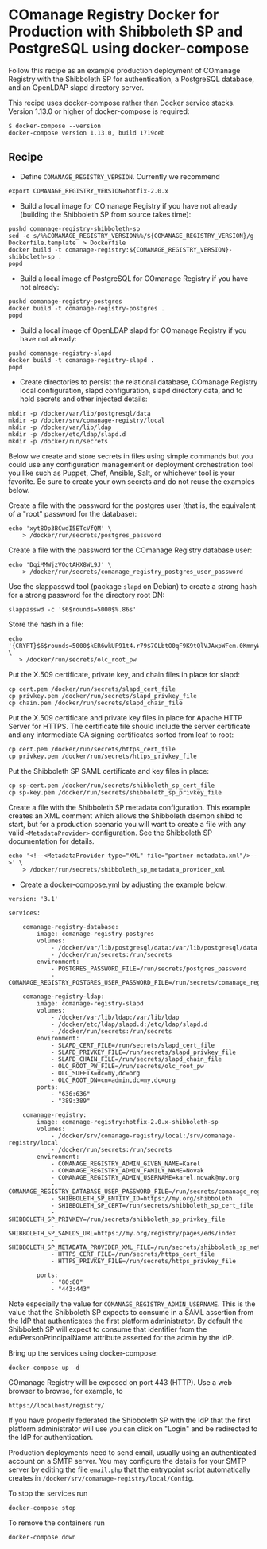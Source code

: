 <!--
COmanage Registry Docker documentation

Portions licensed to the University Corporation for Advanced Internet
Development, Inc. ("UCAID") under one or more contributor license agreements.
See the NOTICE file distributed with this work for additional information
regarding copyright ownership.

UCAID licenses this file to you under the Apache License, Version 2.0
(the "License"); you may not use this file except in compliance with the
License. You may obtain a copy of the License at:

http://www.apache.org/licenses/LICENSE-2.0

Unless required by applicable law or agreed to in writing, software
distributed under the License is distributed on an "AS IS" BASIS,
WITHOUT WARRANTIES OR CONDITIONS OF ANY KIND, either express or implied.
See the License for the specific language governing permissions and
limitations under the License.
-->

# COmanage Registry Docker for Production with Shibboleth SP and PostgreSQL using docker-compose

Follow this recipe as an example production deployment of COmanage Registry
with the Shibboleth SP for authentication, a PostgreSQL database, and
an OpenLDAP slapd directory server. 

This recipe uses docker-compose rather than Docker service stacks. Version
1.13.0 or higher of docker-compose is required:

```
$ docker-compose --version
docker-compose version 1.13.0, build 1719ceb
```

## Recipe

* Define `COMANAGE_REGISTRY_VERSION`. Currently we recommend

```
export COMANAGE_REGISTRY_VERSION=hotfix-2.0.x
```

* Build a local image for COmanage Registry if you have not already (building the
  Shibboleth SP from source takes time):

```
pushd comanage-registry-shibboleth-sp
sed -e s/%%COMANAGE_REGISTRY_VERSION%%/${COMANAGE_REGISTRY_VERSION}/g Dockerfile.template  > Dockerfile
docker build -t comanage-registry:${COMANAGE_REGISTRY_VERSION}-shibboleth-sp .
popd
```

* Build a local image of PostgreSQL for COmanage Registry if you have not already:

```
pushd comanage-registry-postgres
docker build -t comanage-registry-postgres .
popd
```

* Build a local image of OpenLDAP slapd for COmanage Registry if you have not already:

```
pushd comanage-registry-slapd
docker build -t comanage-registry-slapd .
popd
```

* Create directories to persist the relational database, COmanage Registry
local configuration, slapd configuration, slapd directory data, and to
hold secrets and other injected details:
```
mkdir -p /docker/var/lib/postgresql/data
mkdir -p /docker/srv/comanage-registry/local
mkdir -p /docker/var/lib/ldap
mkdir -p /docker/etc/ldap/slapd.d
mkdir -p /docker/run/secrets
```

Below we create and store secrets in files using simple commands but you 
could use any configuration management or deployment orchestration tool
you like such as Puppet, Chef, Ansible, Salt, or whichever tool is your
favorite. Be sure to create your own secrets and do not reuse the examples
below.

Create a file with the password for the postgres user (that is, the 
equivalent of a "root" password for the database):

```
echo 'xyt8Op3BCwdI5ETcVfQM' \
    > /docker/run/secrets/postgres_password
```

Create a file with the password for the COmanage Registry database user:

```
echo 'DqiMMWjzVOotAHX8WL9J' \
    > /docker/run/secrets/comanage_registry_postgres_user_password
```

Use the slappasswd tool (package `slapd` on Debian) to create a strong hash for a strong
password for the directory root DN:

```
slappasswd -c '$6$rounds=5000$%.86s'
```

Store the hash in a file:

```
echo '{CRYPT}$6$rounds=5000$kER6wkUF91t4.r79$7OLbtO0qF9K9tQlVJAxpWFem.0KmnyWn1/1K0sVSEQELRuj87sc7GtJT7HpWBr8JfZHlbsG9ifrqN6EmJchQ8/' \
   > /docker/run/secrets/olc_root_pw
```

Put the X.509 certificate, private key, and chain files in place for slapd:

```
cp cert.pem /docker/run/secrets/slapd_cert_file
cp privkey.pem /docker/run/secrets/slapd_privkey_file
cp chain.pem /docker/run/secrets/slapd_chain_file
```

Put the X.509 certificate and private key files in place
for Apache HTTP Server for HTTPS. The certificate file should
include the server certificate and any intermediate CA signing 
certificates sorted from leaf to root:

```
cp cert.pem /docker/run/secrets/https_cert_file
cp privkey.pem /docker/run/secrets/https_privkey_file
```

Put the Shibboleth SP SAML certificate and key files in place:

```
cp sp-cert.pem /docker/run/secrets/shibboleth_sp_cert_file
cp sp-key.pem /docker/run/secrets/shibboleth_sp_privkey_file
```

Create a file with the Shibboleth SP metadata configuration. This example
creates an XML comment which allows the Shibboleth daemon shibd to start,
but for a production scenario you will want to create a file with any
valid `<MetadataProvider>` configuration. See the Shibboleth SP documentation
for details.

```
echo '<!--<MetadataProvider type="XML" file="partner-metadata.xml"/>-->' \
    > /docker/run/secrets/shibboleth_sp_metadata_provider_xml
```

* Create a docker-compose.yml by adjusting the example below:

```
version: '3.1'

services:

    comanage-registry-database:
        image: comanage-registry-postgres
        volumes:
            - /docker/var/lib/postgresql/data:/var/lib/postgresql/data
            - /docker/run/secrets:/run/secrets
        environment:
            - POSTGRES_PASSWORD_FILE=/run/secrets/postgres_password
            - COMANAGE_REGISTRY_POSTGRES_USER_PASSWORD_FILE=/run/secrets/comanage_registry_postgres_user_password

    comanage-registry-ldap:
        image: comanage-registry-slapd
        volumes:
            - /docker/var/lib/ldap:/var/lib/ldap
            - /docker/etc/ldap/slapd.d:/etc/ldap/slapd.d
            - /docker/run/secrets:/run/secrets
        environment:
            - SLAPD_CERT_FILE=/run/secrets/slapd_cert_file
            - SLAPD_PRIVKEY_FILE=/run/secrets/slapd_privkey_file
            - SLAPD_CHAIN_FILE=/run/secrets/slapd_chain_file
            - OLC_ROOT_PW_FILE=/run/secrets/olc_root_pw
            - OLC_SUFFIX=dc=my,dc=org
            - OLC_ROOT_DN=cn=admin,dc=my,dc=org
        ports:
            - "636:636"
            - "389:389"

    comanage-registry:
        image: comanage-registry:hotfix-2.0.x-shibboleth-sp
        volumes:
            - /docker/srv/comanage-registry/local:/srv/comanage-registry/local
            - /docker/run/secrets:/run/secrets
        environment:
            - COMANAGE_REGISTRY_ADMIN_GIVEN_NAME=Karel
            - COMANAGE_REGISTRY_ADMIN_FAMILY_NAME=Novak
            - COMANAGE_REGISTRY_ADMIN_USERNAME=karel.novak@my.org
            - COMANAGE_REGISTRY_DATABASE_USER_PASSWORD_FILE=/run/secrets/comanage_registry_postgres_user_password
            - SHIBBOLETH_SP_ENTITY_ID=https://my.org/shibboleth
            - SHIBBOLETH_SP_CERT=/run/secrets/shibboleth_sp_cert_file
            - SHIBBOLETH_SP_PRIVKEY=/run/secrets/shibboleth_sp_privkey_file
            - SHIBBOLETH_SP_SAMLDS_URL=https://my.org/registry/pages/eds/index
            - SHIBBOLETH_SP_METADATA_PROVIDER_XML_FILE=/run/secrets/shibboleth_sp_metadata_provider_xml
            - HTTPS_CERT_FILE=/run/secrets/https_cert_file
            - HTTPS_PRIVKEY_FILE=/run/secrets/https_privkey_file

        ports:
            - "80:80"
            - "443:443"
```

Note especially the value for `COMANAGE_REGISTRY_ADMIN_USERNAME`.
This is the value that the Shibboleth SP expects to consume in a SAML
assertion from the IdP that authenticates the first platform administrator.
By default the Shibboleth SP will expect to consume that identifier
from the eduPersonPrincipalName attribute asserted for the admin by the IdP.

Bring up the services using docker-compose:

```
docker-compose up -d
```

COmanage Registry will be exposed on port 443 (HTTP). Use a web browser
to browse, for example, to

```
https://localhost/registry/
```

If you have properly federated the Shibboleth SP with the IdP that the
first platform administrator will use you can click on "Login" and be
redirected to the IdP for authentication.

Production deployments need to send email, usually using an authenticated
account on a SMTP server. You may configure the details for your SMTP server
by editing the file `email.php` that the entrypoint script automatically
creates in `/docker/srv/comanage-registry/local/Config`.

To stop the services run

```
docker-compose stop
```

To remove the containers run

```
docker-compose down
```

